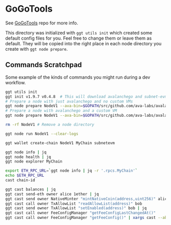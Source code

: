 # GoGoTools

See [GoGoTools](https://github.com/multisig-labs/GoGoTools) repo for more info.

This directory was initialized with `ggt utils init` which created some default config files for you. Feel free to change them or leave them as default. They will be copied into the right place in each node directory you create with `ggt node prepare`.

## Commands Scratchpad

Some example of the kinds of commands you might run during a dev workflow.

```sh
ggt utils init
ggt init v1.9.7 v0.4.8  # This will download avalanchego and subnet-evm from GitHub
# Prepare a node with just avalanchego and no custom VMs
ggt node prepare NodeV1 --ava-bin=$GOPATH/src/github.com/ava-labs/avalanchego/build/avalanchego
# Prepare a node with avalanchego and a custom VM
ggt node prepare NodeV1 --ava-bin=$GOPATH/src/github.com/ava-labs/avalanchego/build/avalanchego --vm-name=subnetevm --vm-bin=$GOPATH/src/github.com/ava-labs/avalanchego/build/plugins/srEXiWaHuhNyGwPUi444Tu47ZEDwxTWrbQiuD7FmgSAQ6X7Dy

rm -rf NodeV1 # Remove a node directory

ggt node run NodeV1 --clear-logs

ggt wallet create-chain NodeV1 MyChain subnetevm

ggt node info | jq
ggt node health | jq
ggt node explorer MyChain

export ETH_RPC_URL=`ggt node info | jq -r '.rpcs.MyChain'`
echo $ETH_RPC_URL
cast chain-id

ggt cast balances | jq
ggt cast send-eth owner alice 1ether | jq
ggt cast send owner NativeMinter "mintNativeCoin(address,uint256)" alice 1ether | jq
ggt cast call owner TxAllowList "readAllowList(address)" bob
ggt cast send owner TxAllowList "setEnabled(address)" bob | jq
ggt cast call owner FeeConfigManager "getFeeConfigLastChangedAt()"
ggt cast call owner FeeConfigManager "getFeeConfig()" | xargs cast --abi-decode "getFeeConfig()(uint256,uint256,uint256,uint256,uint256,uint256,uint256,uint256)"
```
